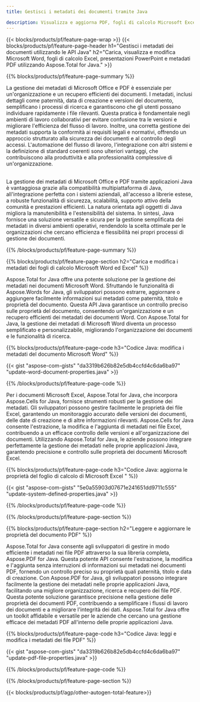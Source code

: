 ```yaml
---
title: Gestisci i metadati dei documenti tramite Java 

description: Visualizza e aggiorna PDF, fogli di calcolo Microsoft Excel, presentazioni PowerPoint e metadati di documenti Word tramite l'applicazione Java.
---
```


{{< blocks/products/pf/feature-page-wrap >}}
{{< blocks/products/pf/feature-page-header h1="Gestisci i metadati dei documenti utilizzando le API Java" h2="Carica, visualizza e modifica Microsoft Word, fogli di calcolo Excel, presentazioni PowerPoint e metadati PDF utilizzando Aspose.Total for Java." >}}

{{% blocks/products/pf/feature-page-summary %}}

La gestione dei metadati di Microsoft Office e PDF è essenziale per un'organizzazione e un recupero efficienti dei documenti. I metadati, inclusi dettagli come paternità, data di creazione e versioni del documento, semplificano i processi di ricerca e garantiscono che gli utenti possano individuare rapidamente i file rilevanti. Questa pratica è fondamentale negli ambienti di lavoro collaborativi per evitare confusione tra le versioni e migliorare l'efficienza del flusso di lavoro. Inoltre, una corretta gestione dei metadati supporta la conformità ai requisiti legali e normativi, offrendo un approccio strutturato alla sicurezza dei documenti e al controllo degli accessi. L'automazione del flusso di lavoro, l'integrazione con altri sistemi e la definizione di standard coerenti sono ulteriori vantaggi, che contribuiscono alla produttività e alla professionalità complessive di un'organizzazione. <br /><br />

La gestione dei metadati di Microsoft Office e PDF tramite applicazioni Java è vantaggiosa grazie alla compatibilità multipiattaforma di Java, all'integrazione perfetta con i sistemi aziendali, all'accesso a librerie estese, a robuste funzionalità di sicurezza, scalabilità, supporto attivo della comunità e prestazioni efficienti. La natura orientata agli oggetti di Java migliora la manutenibilità e l'estensibilità del sistema. In sintesi, Java fornisce una soluzione versatile e sicura per la gestione semplificata dei metadati in diversi ambienti operativi, rendendolo la scelta ottimale per le organizzazioni che cercano efficienza e flessibilità nei propri processi di gestione dei documenti.

{{% /blocks/products/pf/feature-page-summary  %}}


{{% blocks/products/pf/feature-page-section  h2="Carica e modifica i metadati dei fogli di calcolo Microsoft Word ed Excel" %}}

Aspose.Total for Java offre una potente soluzione per la gestione dei metadati nei documenti Microsoft Word. Sfruttando le funzionalità di Aspose.Words for Java, gli sviluppatori possono estrarre, aggiornare o aggiungere facilmente informazioni sui metadati come paternità, titolo e proprietà del documento. Questa API Java garantisce un controllo preciso sulle proprietà del documento, consentendo un'organizzazione e un recupero efficienti dei metadati dei documenti Word. Con Aspose.Total for Java, la gestione dei metadati di Microsoft Word diventa un processo semplificato e personalizzabile, migliorando l'organizzazione dei documenti e le funzionalità di ricerca.

{{% blocks/products/pf/feature-page-code h3="Codice Java: modifica i metadati del documento Microsoft Word" %}}

{{< gist "aspose-com-gists" "da3319b626b82e5db4ccfd4c6da6ba97" "update-word-document-properties.java" >}}

{{% /blocks/products/pf/feature-page-code  %}}

Per i documenti Microsoft Excel, Aspose.Total for Java, che incorpora Aspose.Cells for Java, fornisce strumenti robusti per la gestione dei metadati. Gli sviluppatori possono gestire facilmente le proprietà dei file Excel, garantendo un monitoraggio accurato delle versioni dei documenti, delle date di creazione e di altre informazioni rilevanti. Aspose.Cells for Java consente l'estrazione, la modifica e l'aggiunta di metadati nei file Excel, contribuendo a un efficace controllo delle versioni e all'organizzazione dei documenti. Utilizzando Aspose.Total for Java, le aziende possono integrare perfettamente la gestione dei metadati nelle proprie applicazioni Java, garantendo precisione e controllo sulle proprietà dei documenti Microsoft Excel.


{{% blocks/products/pf/feature-page-code h3="Codice Java: aggiorna le proprietà del foglio di calcolo di Microsoft Excel " %}}

{{< gist "aspose-com-gists" "5e0a55903d07671e241651dd9711c555" "update-system-defined-properties.java" >}}

{{% /blocks/products/pf/feature-page-code  %}}

{{% /blocks/products/pf/feature-page-section %}}


{{% blocks/products/pf/feature-page-section  h2="Leggere e aggiornare le proprietà del documento PDF" %}}

Aspose.Total for Java consente agli sviluppatori di gestire in modo efficiente i metadati nei file PDF attraverso la sua libreria completa, Aspose.PDF for Java. Questa potente API consente l'estrazione, la modifica e l'aggiunta senza interruzioni di informazioni sui metadati nei documenti PDF, fornendo un controllo preciso su proprietà quali paternità, titolo e data di creazione. Con Aspose.PDF for Java, gli sviluppatori possono integrare facilmente la gestione dei metadati nelle proprie applicazioni Java, facilitando una migliore organizzazione, ricerca e recupero dei file PDF. Questa potente soluzione garantisce precisione nella gestione delle proprietà dei documenti PDF, contribuendo a semplificare i flussi di lavoro dei documenti e a migliorare l'integrità dei dati. Aspose.Total for Java offre un toolkit affidabile e versatile per le aziende che cercano una gestione efficace dei metadati PDF all'interno delle proprie applicazioni Java.

{{% blocks/products/pf/feature-page-code h3="Codice Java: leggi e modifica i metadati dei file PDF" %}}

{{< gist "aspose-com-gists" "da3319b626b82e5db4ccfd4c6da6ba97" "update-pdf-file-properties.java" >}}

{{% /blocks/products/pf/feature-page-code  %}}

{{% /blocks/products/pf/feature-page-section %}}

{{< blocks/products/pf/agp/other-autogen-total-feature>}}